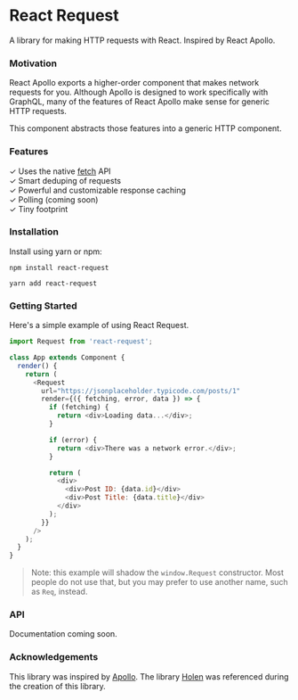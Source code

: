 # React Request

A library for making HTTP requests with React. Inspired by React Apollo.

### Motivation

React Apollo exports a higher-order component that makes network requests for
you. Although Apollo is designed to work specifically with GraphQL, many of the
features of React Apollo make sense for generic HTTP requests.

This component abstracts those features into a generic HTTP component.

### Features

✓ Uses the native [fetch](https://developer.mozilla.org/en-US/docs/Web/API/Fetch_API) API  
✓ Smart deduping of requests  
✓ Powerful and customizable response caching  
✓ Polling (coming soon)  
✓ Tiny footprint

### Installation

Install using yarn or npm:

```
npm install react-request

yarn add react-request
```

### Getting Started

Here's a simple example of using React Request.

```js
import Request from 'react-request';

class App extends Component {
  render() {
    return (
      <Request
        url="https://jsonplaceholder.typicode.com/posts/1"
        render={({ fetching, error, data }) => {
          if (fetching) {
            return <div>Loading data...</div>;
          }

          if (error) {
            return <div>There was a network error.</div>;
          }

          return (
            <div>
              <div>Post ID: {data.id}</div>
              <div>Post Title: {data.title}</div>
            </div>
          );
        }}
      />
    );
  }
}
```

> Note: this example will shadow the `window.Request` constructor. Most people
> do not use that, but you may prefer to use another name, such as `Req`, instead.

### API

Documentation coming soon.

### Acknowledgements

This library was inspired by [Apollo](https://www.apollographql.com). The
library [Holen](https://github.com/tkh44/holen) was referenced during the
creation of this library.
